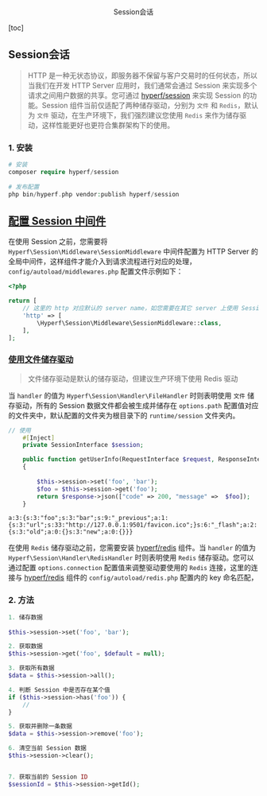 <center>Session会话</center>





[toc]







## Session会话

> HTTP 是一种无状态协议，即服务器不保留与客户交易时的任何状态，所以当我们在开发 HTTP Server 应用时，我们通常会通过 Session 来实现多个请求之间用户数据的共享。您可通过 [hyperf/session](https://github.com/hyperf/session) 来实现 Session 的功能。Session 组件当前仅适配了两种储存驱动，分别为 `文件` 和 `Redis`，默认为 `文件` 驱动，在生产环境下，我们强烈建议您使用 `Redis` 来作为储存驱动，这样性能更好也更符合集群架构下的使用。







### 1. 安装

```php
# 安装
composer require hyperf/session
    
# 发布配置
php bin/hyperf.php vendor:publish hyperf/session
```





## [配置 Session 中间件](https://hyperf.wiki/3.1/#/zh-cn/session?id=配置-session-中间件)

在使用 Session 之前，您需要将 `Hyperf\Session\Middleware\SessionMiddleware` 中间件配置为 HTTP Server 的全局中间件，这样组件才能介入到请求流程进行对应的处理，`config/autoload/middlewares.php` 配置文件示例如下：

```php
<?php

return [
    // 这里的 http 对应默认的 server name，如您需要在其它 server 上使用 Session，需要对应的配置全局中间件
    'http' => [
        \Hyperf\Session\Middleware\SessionMiddleware::class,
    ],
];
```







### [使用文件储存驱动](https://hyperf.wiki/3.1/#/zh-cn/session?id=使用文件储存驱动)

> 文件储存驱动是默认的储存驱动，但建议生产环境下使用 Redis 驱动

当 `handler` 的值为 `Hyperf\Session\Handler\FileHandler` 时则表明使用 `文件` 储存驱动，所有的 Session 数据文件都会被生成并储存在 `options.path` 配置值对应的文件夹中，默认配置的文件夹为根目录下的 `runtime/session` 文件夹内。

```php
// 使用
    #[Inject]
    private SessionInterface $session;

    public function getUserInfo(RequestInterface $request, ResponseInterface $response) : Psr7ResponseInterface
    {
        
        $this->session->set('foo', 'bar');
        $foo = $this->session->get('foo');
        return $response->json(["code" => 200, "message" =>  $foo]);
    }
```

```shell
a:3:{s:3:"foo";s:3:"bar";s:9:"_previous";a:1:{s:3:"url";s:33:"http://127.0.0.1:9501/favicon.ico";}s:6:"_flash";a:2:{s:3:"old";a:0:{}s:3:"new";a:0:{}}}
```

在使用 `Redis` 储存驱动之前，您需要安装 [hyperf/redis](https://github.com/hyperf/redis) 组件。当 `handler` 的值为 `Hyperf\Session\Handler\RedisHandler` 时则表明使用 `Redis` 储存驱动。您可以通过配置 `options.connection` 配置值来调整驱动要使用的 `Redis` 连接，这里的连接与 [hyperf/redis](https://github.com/hyperf/redis) 组件的 `config/autoload/redis.php` 配置内的 key 命名匹配，



### 2. 方法

```php
1. 储存数据
    
$this->session->set('foo', 'bar');

2. 获取数据
$this->session->get('foo', $default = null);

3. 获取所有数据
$data = $this->session->all();

4. 判断 Session 中是否存在某个值
if ($this->session->has('foo')) {
    //
}

5. 获取并删除一条数据
$data = $this->session->remove('foo');

6. 清空当前 Session 数据
$this->session->clear();


7. 获取当前的 Session ID
$sessionId = $this->session->getId();
```

